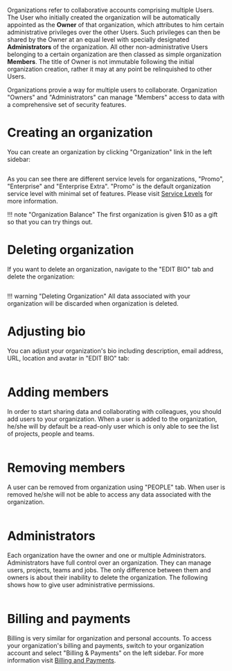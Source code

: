 Organizations refer to collaborative accounts comprising multiple Users. The User who initially created the organization will be automatically appointed as the **Owner** of that organization, which attributes to him certain administrative privileges over the other Users. Such privileges can then be shared  by the Owner at an equal level with specially designated **Administrators** of the organization. All other non-administrative Users belonging to a certain organization are then classed as simple organization **Members**. The title of Owner is not immutable following the initial organization creation, rather it may at any point be relinquished to other Users.



Organizations provie a way for multiple users to collaborate. Organization "Owners" and "Administrators" can manage "Members" access to data with a comprehensive set of security features.

# Creating an organization

You can create an organization by clicking "Organization" link in the left sidebar:

<img data-gifffer="/images/organization-create.gif">

As you can see there are different service levels for organizations, "Promo", "Enterprise" and "Enterprise Extra". "Promo" is the default organization service level with minimal set of features. Please visit [Service Levels](/accounts/accounting/pricing-and-service-levels/) for more information.

!!! note "Organization Balance"
    The first organization is given $10 as a gift so that you can try things out. 

# Deleting organization

If you want to delete an organization, navigate to the "EDIT BIO" tab and delete the organization:

<img data-gifffer="/images/organization-delete.gif">

!!! warning "Deleting Organization"
    All data associated with your organization will be discarded when organization is deleted.

# Adjusting bio

You can adjust your organization's bio including description, email address, URL, location and avatar in "EDIT BIO" tab:

<img data-gifffer="/images/organization-edit-bio.gif">

# Adding members

In order to start sharing data and collaborating with colleagues, you should add users to your organization. When a user is added to the organization, he/she will by default be a read-only user which is only able to see the list of projects, people and teams.

<img data-gifffer="/images/organization-add-user.gif">

# Removing members

A user can be removed from organization using "PEOPLE" tab. When user is removed he/she will not be able to access any data associated with the organization.

<img data-gifffer="/images/organization-remove-user.gif">

# Administrators

Each organization have the owner and one or multiple Administrators. Administrators have full control over an organization. They can manage users, projects, teams and jobs. The only difference between them and owners is about their inability to delete the organization. The following shows how to give user administrative permissions.

<img data-gifffer="/images/organization-admin-user.gif">

# Billing and payments

Billing is very similar for organization and personal accounts. To access your organization's billing and payments, switch to your organization account and select "Billing & Payments" on the left sidebar. For more information visit [Billing and Payments](/accounts/accounting/billing-and-payments).
